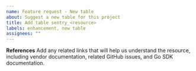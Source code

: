 ```yaml
---
name: Feature request - New table
about: Suggest a new table for this project
title: Add table sentry_<resource>
labels: enhancement, new table
assignees: ""
---
```


**References**
Add any related links that will help us understand the resource, including vendor documentation, related GitHub issues, and Go SDK documentation.
